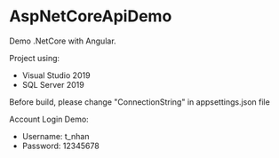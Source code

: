 # AspNetCoreApiDemo
Demo .NetCore with Angular.

Project using:
- Visual Studio 2019
- SQL Server 2019

Before build, please change "ConnectionString" in appsettings.json file

Account Login Demo:
- Username: t_nhan
- Password: 12345678
